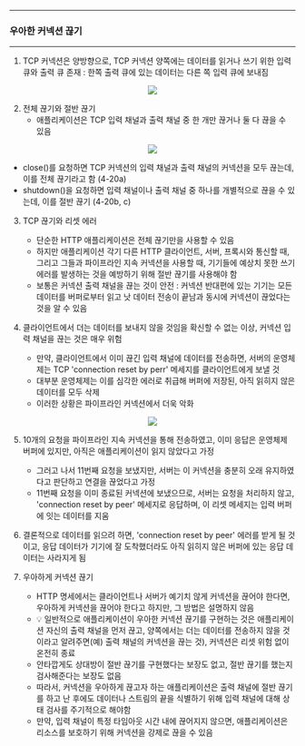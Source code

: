 -----
### 우아한 커넥션 끊기
-----
1. TCP 커넥션은 양방향으로, TCP 커넥션 양쪽에는 데이터를 읽거나 쓰기 위한 입력 큐와 출력 큐 존재 : 한쪽 출력 큐에 있는 데이터는 다른 쪽 입력 큐에 보내짐
<div align="center">
<img src="https://github.com/user-attachments/assets/063071f9-84f8-481c-a8c9-1e0c79caca5b">
</div>

2. 전체 끊기와 절반 끊기
   - 애플리케이션은 TCP 입력 채널과 출력 채널 중 한 개만 끊거나 둘 다 끊을 수 있음
<div align="center">
<img src="https://github.com/user-attachments/assets/1ba0ae1a-78ec-43ed-8391-a3f34bf24cb6">
</div>

   - close()를 요청하면 TCP 커넥션의 입력 채널과 출력 채널의 커넥션을 모두 끊는데, 이를 전체 끊기라고 함 (4-20a)
   - shutdown()을 요청하면 입력 채널이나 출력 채널 중 하나를 개별적으로 끊을 수 있는데, 이를 절반 끊기 (4-20b, c)

3. TCP 끊기와 리셋 에러
   - 단순한 HTTP 애플리케이션은 전체 끊기만을 사용할 수 있음
   - 하지만 애플리케이션 각기 다른 HTTP 클라이언트, 서버, 프록시와 통신할 때, 그리고 그들과 파이프라인 지속 커넥션을 사용할 때, 기기들에 예상치 못한 쓰기 에러를 발생하는 것을 예방하기 위해 절반 끊기를 사용해야 함
   - 보통은 커넥션 출력 채널을 끊는 것이 안전 : 커넥션 반대편에 있는 기기는 모든 데이터를 버퍼로부터 읽고 낫 데이터 전송이 끝남과 동시에 커넥션이 끊었다는 것을 알 수 있음

4. 클라이언트에서 더는 데이터를 보내지 않을 것임을 확신할 수 없는 이상, 커넥션 입력 채널을 끊는 것은 매우 위험
   - 만약, 클라이언트에서 이미 끊긴 입력 채널에 데이터를 전송하면, 서버의 운영체제는 TCP 'connection reset by perr' 메세지를 클라이언트에게 보낼 것
   - 대부분 운영체제는 이를 심각한 에러로 취급해 버퍼에 저장된, 아직 읽히지 않은 데이터를 모두 삭제
   - 이러한 상황은 파이프라인 커넥션에서 더욱 악화
<div align="center">
<img src="https://github.com/user-attachments/assets/3c480581-81bb-41d6-aa91-42ec8cefec7a">
</div>

5. 10개의 요청을 파이프라인 지속 커넥션을 통해 전송하였고, 이미 응답은 운영체제 버퍼에 있지만, 아직은 애플리케이션이 읽지 않았다고 가정
   - 그러고 나서 11번째 요청을 보냈지만, 서버는 이 커넥션을 충분히 오래 유지하였다고 판단하고 연결을 끊었다고 가정
   - 11번째 요청을 이미 종료된 커넥션에 보냈으므로, 서버는 요청을 처리하지 않고, 'connection reset by peer' 메세지로 응답하며, 이 리셋 메세지는 입력 버퍼에 잇는 데이터를 지움

6. 결론적으로 데이터를 읽으려 하면, 'connection reset by peer' 에러를 받게 될 것이고, 응답 데이터가 기기에 잘 도착했더라도 아직 읽히지 않은 버퍼에 있는 응답 데이터는 사라지게 됨

7. 우아하게 커넥션 끊기
   - HTTP 명세에서는 클라이언트나 서버가 예기치 않게 커넥션을 끊어야 한다면, 우아하게 커넥션을 끊어야 한다고 하지만, 그 방법은 설명하지 않음
   - 💡 일반적으로 애플리케이션이 우아한 커넥션 끊기를 구현하는 것은 애플리케이션 자신의 출력 채널을 먼저 끊고, 양쪽에서는 더는 데이터를 전송하지 않을 것이라고 알려주면(예) 출력 채널의 커넥션을 끊는 것), 커넥션은 리셋 위험 없이 온전히 종료
   - 안타깝게도 상대방이 절반 끊기를 구현했다는 보장도 없고, 절반 끊기를 했는지 검사해준다는 보장도 없음
   - 따라서, 커넥션을 우아하게 끊고자 하는 애플리케이션은 출력 채널에 절반 끊기를 하고 난 후에도 데이터나 스트림의 끝을 식별하기 위해 입력 채널에 대해 상태 검사를 주기적으로 해야함
   - 만약, 입력 채널이 특정 타임아웃 시간 내에 끊어지지 않으면, 애플리케이션은 리소스를 보호하기 위해 커넥션을 강제로 끊을 수 있음
